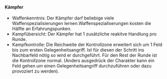 #### Kämpfer

* Waffenkenntnis: Der Kämpfer darf beliebige viele Waffenspezialisierungen lernen.Waffenspezialiserungen kosten die
Hälfte an Erfahrungspunken.
* Kampfübersicht: Der Kämpfer hat 1 zusätzliche reakitve Handlung pro Runde.
* Kampfkontrolle: Die Reichweite der Kontrollzone erweitert sich um 1 Feld bis zum ersten Gelegenheitsangriff.
Ist für diesen der Schritt ins Nachbarfeld nötig so wird er durchgeführt. Für den Rest der Runde ist die
Kontrollzone normal. (Anders ausgedrück der Charakter kann ein Feld gehen um einen Gelegenheitsangriff durchzuführen
oder dazu provoziert zu werden).
